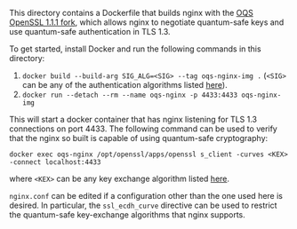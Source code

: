 This directory contains a Dockerfile that builds nginx with the [OQS OpenSSL 1.1.1 fork](https://github.com/open-quantum-safe/openssl), which allows nginx to negotiate quantum-safe keys and use quantum-safe authentication in TLS 1.3.

To get started, install Docker and run the following commands in this directory:

1. `docker build --build-arg SIG_ALG=<SIG> --tag oqs-nginx-img .` (`<SIG>` can be any of the authentication algorithms listed [here](https://github.com/open-quantum-safe/openssl#supported-algorithms)).
2. `docker run --detach --rm --name oqs-nginx -p 4433:4433 oqs-nginx-img`

This will start a docker container that has nginx listening for TLS 1.3 connections on port 4433. The following command can be used to verify that the nginx so built is capable of using quantum-safe cryptography:

`docker exec oqs-nginx /opt/openssl/apps/openssl s_client -curves <KEX> -connect localhost:4433`

where `<KEX>` can be any key exchange algorithm listed [here](https://github.com/open-quantum-safe/openssl#supported-algorithms).

`nginx.conf` can be edited if a configuration other than the one used here is desired. In particular, the `ssl_ecdh_curve` directive can be used to restrict the quantum-safe key-exchange algorithms that nginx supports.
